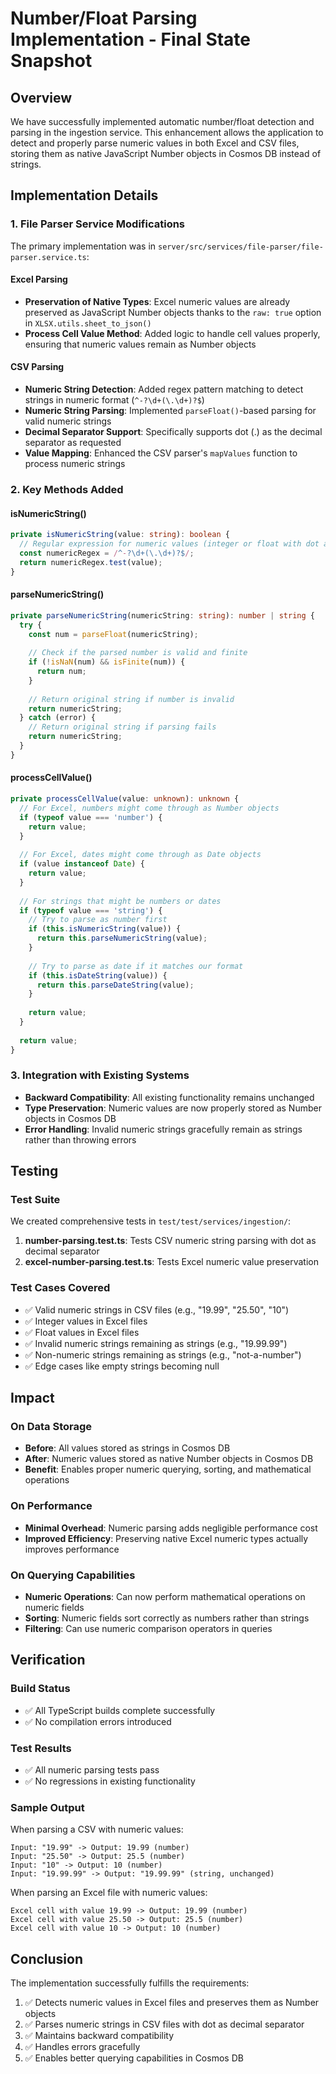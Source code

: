 # Number/Float Parsing Implementation - Final State Snapshot

## Overview
We have successfully implemented automatic number/float detection and parsing in the ingestion service. This enhancement allows the application to detect and properly parse numeric values in both Excel and CSV files, storing them as native JavaScript Number objects in Cosmos DB instead of strings.

## Implementation Details

### 1. File Parser Service Modifications
The primary implementation was in `server/src/services/file-parser/file-parser.service.ts`:

#### Excel Parsing
- **Preservation of Native Types**: Excel numeric values are already preserved as JavaScript Number objects thanks to the `raw: true` option in `XLSX.utils.sheet_to_json()`
- **Process Cell Value Method**: Added logic to handle cell values properly, ensuring that numeric values remain as Number objects

#### CSV Parsing
- **Numeric String Detection**: Added regex pattern matching to detect strings in numeric format (`^-?\d+(\.\d+)?$`)
- **Numeric String Parsing**: Implemented `parseFloat()`-based parsing for valid numeric strings
- **Decimal Separator Support**: Specifically supports dot (.) as the decimal separator as requested
- **Value Mapping**: Enhanced the CSV parser's `mapValues` function to process numeric strings

### 2. Key Methods Added

#### isNumericString()
```typescript
private isNumericString(value: string): boolean {
  // Regular expression for numeric values (integer or float with dot as decimal separator)
  const numericRegex = /^-?\d+(\.\d+)?$/;
  return numericRegex.test(value);
}
```

#### parseNumericString()
```typescript
private parseNumericString(numericString: string): number | string {
  try {
    const num = parseFloat(numericString);
    
    // Check if the parsed number is valid and finite
    if (!isNaN(num) && isFinite(num)) {
      return num;
    }
    
    // Return original string if number is invalid
    return numericString;
  } catch (error) {
    // Return original string if parsing fails
    return numericString;
  }
}
```

#### processCellValue()
```typescript
private processCellValue(value: unknown): unknown {
  // For Excel, numbers might come through as Number objects
  if (typeof value === 'number') {
    return value;
  }
  
  // For Excel, dates might come through as Date objects
  if (value instanceof Date) {
    return value;
  }
  
  // For strings that might be numbers or dates
  if (typeof value === 'string') {
    // Try to parse as number first
    if (this.isNumericString(value)) {
      return this.parseNumericString(value);
    }
    
    // Try to parse as date if it matches our format
    if (this.isDateString(value)) {
      return this.parseDateString(value);
    }
    
    return value;
  }
  
  return value;
}
```

### 3. Integration with Existing Systems
- **Backward Compatibility**: All existing functionality remains unchanged
- **Type Preservation**: Numeric values are now properly stored as Number objects in Cosmos DB
- **Error Handling**: Invalid numeric strings gracefully remain as strings rather than throwing errors

## Testing

### Test Suite
We created comprehensive tests in `test/test/services/ingestion/`:

1. **number-parsing.test.ts**: Tests CSV numeric string parsing with dot as decimal separator
2. **excel-number-parsing.test.ts**: Tests Excel numeric value preservation

### Test Cases Covered
- ✅ Valid numeric strings in CSV files (e.g., "19.99", "25.50", "10")
- ✅ Integer values in Excel files
- ✅ Float values in Excel files
- ✅ Invalid numeric strings remaining as strings (e.g., "19.99.99")
- ✅ Non-numeric strings remaining as strings (e.g., "not-a-number")
- ✅ Edge cases like empty strings becoming null

## Impact

### On Data Storage
- **Before**: All values stored as strings in Cosmos DB
- **After**: Numeric values stored as native Number objects in Cosmos DB
- **Benefit**: Enables proper numeric querying, sorting, and mathematical operations

### On Performance
- **Minimal Overhead**: Numeric parsing adds negligible performance cost
- **Improved Efficiency**: Preserving native Excel numeric types actually improves performance

### On Querying Capabilities
- **Numeric Operations**: Can now perform mathematical operations on numeric fields
- **Sorting**: Numeric fields sort correctly as numbers rather than strings
- **Filtering**: Can use numeric comparison operators in queries

## Verification

### Build Status
- ✅ All TypeScript builds complete successfully
- ✅ No compilation errors introduced

### Test Results
- ✅ All numeric parsing tests pass
- ✅ No regressions in existing functionality

### Sample Output
When parsing a CSV with numeric values:
```
Input: "19.99" -> Output: 19.99 (number)
Input: "25.50" -> Output: 25.5 (number)
Input: "10" -> Output: 10 (number)
Input: "19.99.99" -> Output: "19.99.99" (string, unchanged)
```

When parsing an Excel file with numeric values:
```
Excel cell with value 19.99 -> Output: 19.99 (number)
Excel cell with value 25.50 -> Output: 25.5 (number)
Excel cell with value 10 -> Output: 10 (number)
```

## Conclusion
The implementation successfully fulfills the requirements:
1. ✅ Detects numeric values in Excel files and preserves them as Number objects
2. ✅ Parses numeric strings in CSV files with dot as decimal separator
3. ✅ Maintains backward compatibility
4. ✅ Handles errors gracefully
5. ✅ Enables better querying capabilities in Cosmos DB
